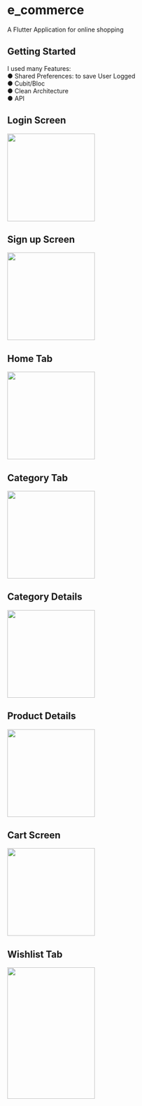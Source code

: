 # e_commerce

A Flutter Application for online shopping 

## Getting Started
I used many Features:<br>
● Shared Preferences: to save User Logged<br>
● Cubit/Bloc<br>
● Clean Architecture<br>
● API<br>
## Login Screen
<img src="https://github.com/salmahossam094/e-commerce/assets/90824795/95630047-6226-42cc-82b7-5853a3831eb6" width=200> <br>
## Sign up Screen
<img src="https://github.com/salmahossam094/e-commerce/assets/90824795/80d62ad8-fb96-4038-ba1b-a3589c223d65" width=200> <br>
## Home Tab
<img src="https://github.com/salmahossam094/e-commerce/assets/90824795/0a87a2d4-2719-4f39-b3c6-18170842f290" width=200> <br>
## Category Tab
<img src="https://github.com/salmahossam094/e-commerce/assets/90824795/8cdfcdff-54c9-4094-85f7-4e815f219adb" width=200> <br>
## Category Details 
<img src="https://github.com/salmahossam094/e-commerce/assets/90824795/0251e281-8bfb-4149-9218-07938dc35b58" width=200> <br>
## Product Details
<img src="https://github.com/salmahossam094/e-commerce/assets/90824795/c65b3f87-e397-4b13-9315-c18048ab19a1" width=200> <br>
## Cart Screen 
<img src="https://github.com/salmahossam094/e-commerce/assets/90824795/79d5134b-3475-421e-95d3-c7d58a4789fb" width=200> <br>
## Wishlist Tab
<img src="https://github.com/salmahossam094/e-commerce/assets/90824795/d5d5b0a4-afbd-4972-ab81-069edccc018c" width=200 height=300> <br>
